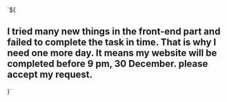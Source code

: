`${
## I tried many new things in the front-end part and failed to complete the task in time. That is why I need one more day. It means my website will be completed before 9 pm, 30 December. please accept my request. 
}`
